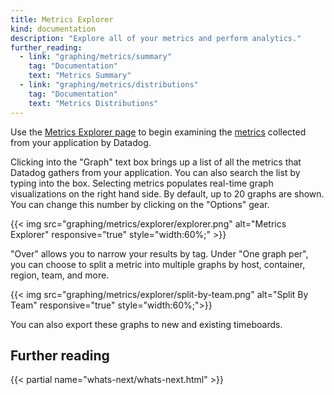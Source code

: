 ```yaml
---
title: Metrics Explorer
kind: documentation
description: "Explore all of your metrics and perform analytics."
further_reading:
  - link: "graphing/metrics/summary"
    tag: "Documentation"
    text: "Metrics Summary"
  - link: "graphing/metrics/distributions"
    tag: "Documentation"
    text: "Metrics Distributions"
---
```


Use the [Metrics Explorer page][1] to begin examining the [metrics][2] collected from your application by Datadog.

Clicking into the "Graph" text box brings up a list of all the metrics that Datadog gathers from your application. You can also search the list by typing into the box. Selecting metrics populates real-time graph visualizations on the right hand side. By default, up to 20 graphs are shown. You can change this number by clicking on the "Options" gear.

{{< img src="graphing/metrics/explorer/explorer.png" alt="Metrics Explorer" responsive="true" style="width:60%;" >}}

"Over" allows you to narrow your results by tag. Under "One graph per", you can choose to split a metric into multiple graphs by host, container, region, team, and more.

{{< img src="graphing/metrics/explorer/split-by-team.png" alt="Split By Team" responsive="true" style="width:60%;">}}

You can also export these graphs to new and existing timeboards.

## Further reading

{{< partial name="whats-next/whats-next.html" >}}

[1]: https://app.datadoghq.com/metric/explorer
[2]: /developers/metrics
